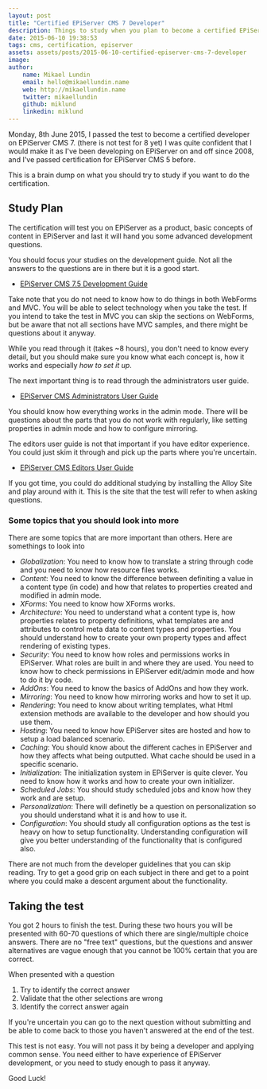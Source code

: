 ```yaml
---
layout: post
title: "Certified EPiServer CMS 7 Developer"
description: Things to study when you plan to become a certified EPiServer CMS developer.
date: 2015-06-10 19:38:53
tags: cms, certification, episerver
assets: assets/posts/2015-06-10-certified-episerver-cms-7-developer
image: 
author:
    name: Mikael Lundin
    email: hello@mikaellundin.name
    web: http://mikaellundin.name
    twitter: mikaellundin
    github: miklund
    linkedin: miklund
---
```


Monday, 8th June 2015, I passed the test to become a certified developer on EPiServer CMS 7. (there is not test for 8 yet) I was quite confident that I would make it as I've been developing on EPiServer on and off since 2008, and I've passed certification for EPiServer CMS 5 before.

This is a brain dump on what you should try to study if you want to do the certification.

## Study Plan

The certification will test you on EPiServer as a product, basic concepts of content in EPiServer and last it will hand you some advanced development questions. 

You should focus your studies on the development guide. Not all the answers to the questions are in there but it is a good start.

* [EPiServer CMS 7.5 Development Guide](http://world.episerver.com/documentation/Items/Developers-Guide/EPiServer-CMS/75/)

Take note that you do not need to know how to do things in both WebForms and MVC. You will be able to select technology when you take the test. If you intend to take the test in MVC you can skip the sections on WebForms, but be aware that not all sections have MVC samples, and there might be questions about it anyway.

While you read through it (takes ~8 hours), you don't need to know every detail, but you should make sure you know what each concept is, how it works and especially *how to set it up*. 

The next important thing is to read through the administrators user guide.

* [EPiServer CMS Administrators User Guide](http://world.episerver.com/documentation/Items/user-guides/ "Select the Administrators User Guide")

You should know how everything works in the admin mode. There will be questions about the parts that you do not work with regularly, like setting properties in admin mode and how to configure mirroring.

The editors user guide is not that important if you have editor experience. You could just skim it through and pick up the parts where you're uncertain.

* [EPiServer CMS Editors User Guide](http://world.episerver.com/documentation/Items/user-guides/ "Select the Editors User Guide")

If you got time, you could do additional studying by installing the Alloy Site and play around with it. This is the site that the test will refer to when asking questions.

### Some topics that you should look into more

There are some topics that are more important than others. Here are somethings to look into

* *Globalization*: You need to know how to translate a string through code and you need to know how resource files works.
* *Content*: You need to know the difference between definiting a value in a content type (in code) and how that relates to properties created and modified in admin mode.
* *XForms*: You need to know how XForms works.
* *Architecture*: You need to understand what a content type is, how properties relates to property definitions, what templates are and attributes to control meta data to content types and properties. You should understand how to create your own property types and affect rendering of existing types.
* *Security*: You need to know how roles and permissions works in EPiServer. What roles are built in and where they are used. You need to know how to check permissions in EPiServer edit/admin mode and how to do it by code.
* *AddOns*: You need to know the basics of AddOns and how they work.
* *Mirroring*: You need to know how mirroring works and how to set it up.
* *Rendering*: You need to know about writing templates, what Html extension methods are available to the developer and how should you use them.
* *Hosting*: You need to know how EPiServer sites are hosted and how to setup a load balanced scenario.
* *Caching*: You should know about the different caches in EPiServer and how they affects what being outputted. What cache should be used in a specific scenario.
* *Initialization*: The initialization system in EPiServer is quite clever. You need to know how it works and how to create your own initializer.
* *Scheduled Jobs*: You should study scheduled jobs and know how they work and are setup.
* *Personalization*: There will definetly be a question on personalization so you should understand what it is and how to use it.
* *Configuration*: You should study all configuration options as the test is heavy on how to setup functionality. Understanding configuration will give you better understanding of the functionality that is configured also.

There are not much from the developer guidelines that you can skip reading. Try to get a good grip on each subject in there and get to a point where you could make a descent argument about the functionality.

## Taking the test

You got 2 hours to finish the test. During these two hours you will be presented with 60-70 questions of which there are single/multiple choice answers. There are no "free text" questions, but the questions and answer alternatives are vague enough that you cannot be 100% certain that you are correct.

When presented with a question

1. Try to identify the correct answer
2. Validate that the other selections are wrong
3. Identify the correct answer again

If you're uncertain you can go to the next question without submitting and be able to come back to those you haven't answered at the end of the test.

This test is not easy. You will not pass it by being a developer and applying common sense. You need either to have experience of EPiServer development, or you need to study enough to pass it anyway.

Good Luck!
